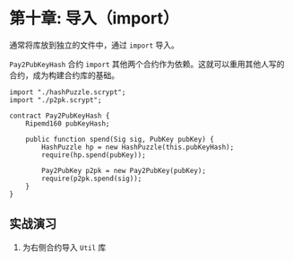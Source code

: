 # 第十章: 导入（import）

通常将库放到独立的文件中，通过 `import` 导入。

`Pay2PubKeyHash` 合约 `import` 其他两个合约作为依赖。这就可以重用其他人写的合约，成为构建合约库的基础。

```solidity
import "./hashPuzzle.scrypt";
import "./p2pk.scrypt";

contract Pay2PubKeyHash {
    Ripemd160 pubKeyHash;

    public function spend(Sig sig, PubKey pubKey) {
        HashPuzzle hp = new HashPuzzle(this.pubKeyHash);
        require(hp.spend(pubKey));

        Pay2PubKey p2pk = new Pay2PubKey(pubKey);
        require(p2pk.spend(sig));
    }
}
```

## 实战演习

1. 为右侧合约导入 `Util` 库
